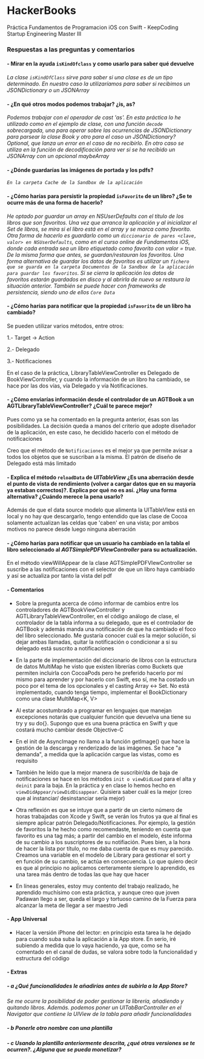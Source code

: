 # HackerBooks
Práctica Fundamentos de Programacion iOS con Swift - KeepCoding Startup Engineering Master III

### Respuestas a las preguntas y comentarios

#### - Mirar en la ayuda `isKindOfclass` y como usarlo para saber qué devuelve

*La clase `isKindOfClass` sirve para saber si una clase es de un tipo determinado. En nuestro caso la utilizaríamos para saber si recibimos un JSONDictionary o un JSONArray*

#### - ¿En qué otros modos podemos trabajar? ¿is, as?

*Podemos trabajar con el operador de cast 'as'. En esta práctica lo he utilizado como en el ejemplo de clase, con una función `decode` sobrecargada, una para operar sobre las ocurrencias de JSONDictionary para parsear la clase Book y otro para el caso un JSONDictionary? Optional, que lanza un error en el caso de no recibirlo. En otro caso se utiliza en  la función de decodificación para ver si se ha recibido un JSONArray con un opcional maybeArray*

#### - ¿Dónde guardarías las imágenes de portada y los pdfs? 
*`En la carpeta Cache de la Sandbox de la aplicación`*

#### - ¿Cómo harías para persistir la propiedad `isFavorite` de un libro? ¿Se te ocurre más de una forma de hacerlo?

*He optado por guardar un array en NSUserDefaults con el título de los libros que son favoritos. Una vez que arranca la aplicación y al inicializar el Set de libros, se mira si el libro está en el array y se marca como favorito.
Otra forma de hacerlo es guardarlo como un `diccionario de pares <clave, valor> en NSUserDefaults`, como en el curso online de Fundamentos iOS, donde cada entrada sea un libro etiquetado como favorito con valor = true. De la misma forma que antes, se guardan/restauran los favoritos.
Una forma alternativa de guardar los datos de favoritos es utilizar un `fichero que se guarda en la carpeta Documentos de la Sandbox de la aplicación para guardar los favoritos`. Si se cierra la aplicación los datos de favoritos estarán guardados en disco y al abrirla de nuevo se restaura la situación anterior.
También se puede hacer con frameworks de persistencia, siendo uno de ellos `Core Data`*

#### - ¿Cómo harías para notificar que la propiedad `isFavorite` de un libro ha cambiado?
Se pueden utilizar varios métodos, entre otros:

1.- Target -> Action

2.- Delegado

3.- Notificaciones

En el caso de la práctica, LibraryTableViewController es Delegado de BookViewController, y cuando la información de un libro ha cambiado, se hace por las dos vías, vía Delegado y vía Notificaciones.


#### - ¿Cómo enviarías información desde el controlador de un AGTBook a un AGTLibraryTableViewController? ¿Cuál te parece mejor?
Pues como ya se ha comentado en la pregunta anterior, ésas son las posibilidades. La decisión queda a manos del criterio que adopte diseñador de la aplicación, en este caso, he decidido hacerlo con el método de notificaciones

Creo que el método de `Notificaciones` es el mejor ya que permite avisar a todos los objetos que se suscriban a la misma. El patrón de diseño de Delegado está más limitado

#### - Explica el método `reloadData` de *UITableView* ¿Es una aberración desde el punto de vista de rendimiento (volver a cargar datos que en su mayoría ya estaban correctos)?. Explica por qué no es así. ¿Hay una forma alternativa? ¿Cuándo merece la pena usarlo?
Además de que el data source modelo que alimenta la UITableVIew está en local y no hay que descargarlo, tengo entendido que las clase de Cocoa solamente actualizan las celdas que 'caben' en una vista; por ambos motivos no parece desde luego ninguna aberración

#### - ¿Cómo harías para notificar que un usuario ha cambiado en la tabla el libro seleccionado al *AGTSimplePDFVIewController* para su actualización.
En el método viewWillAppear de la clase AGTSimplePDFVIewController se suscribe a las notificaciones con el selector de que un libro haya cambiado y así se actualiza por tanto la vista del pdf

#### - Comentarios

- Sobre la pregunta acerca de cómo informar de cambios entre los controladores de AGTBookViewController y AGTLibraryTableViewController, en el código análogo de clase, el controlador de la tabla informa a su delegado, que es el controlador de AGTBook y además manda una notificación de que ha cambiado el foco del libro seleccionado. Me gustaría conocer cuál es la mejor solución, si dejar ambas llamadas, quitar la notificación o condicionar a si su delegado está suscrito a notificaciones

- En la parte de implementación del diccionario de libros con la estructura de datos MultiMap he visto que existen librerías como Buckets que permiten incluirla con CocoaPods pero he preferido hacerlo por mí mismo para aprender y por hacerlo con Swift, eso sí, me ha costado un poco por el tema de los opcionales y el casting Array <-> Set. No está implementado, cuando tenga tiempo, implementar el BookDictionary como una clase MultiMap<K, V>

- Al estar acostumbrado a programar en lenguajes que manejan excepciones notarás que cualquier función que devuelva una tiene su try y su do{}. Supongo que es una buena práctica en Swift y que costará mucho cambiar desde Objective-C

- En el init de AsyncImage no llamo a la función getImage() que hace la gestión de la descarga y renderizado de las imágenes. Se hace "a demanda", a medida que la aplicación cargue las vistas, como es requisito

- También he leído que la mejor manera de suscribir/da de baja de notificaciones se hace en los métodos `init o viewDidLoad` para el alta y `deinit` para la baja. En la práctica y en clase lo hemos hecho en `viewDidAppear/viewDidDisappear`. Quisiera saber cuál es la mejor (creo que al instanciar/ desinstanciar sería mejor) 

- Otra reflexión es que se intuye que a partir de un cierto número de horas trabajadas con Xcode y Swift, se verán los frutos ya que al final es siempre aplicar patrón Delegado/Notificaciones. Por ejemplo, la gestión de favoritos la he hecho como recomendaste, teniendo en cuenta que favorito es una tag más; a partir del cambio en el modelo, éste informa de su cambio a los suscriptores de su notifiación. Pues bien, a la hora de hacer la lista por título, no me daba cuenta de que es muy parecido. Creamos una variable en el modelo de Library para gestionar el sort y en función de su cambio, se actúa en consecuencia. Lo que quiero decir es que al principio no aplicamos certeramente siempre lo aprendido, es una tarea más dentro de todas las que hay que hacer


- En líneas generales, estoy muy contento del trabajo realizado, he aprendido muchísimo con esta práctica, y aunque creo que joven Padawan llego a ser, queda el largo y tortuoso camino de la Fuerza para alcanzar la meta de llegar a ser maestro Jedi


#### - App Universal

- Hacer la versión iPhone del lector: en principio esta tarea la he dejado para cuando suba suba la aplicación a la App store. En serio, iré subiendo a medida que lo vaya haciendo, ya que, como se ha comentado en el canal de dudas, se valora sobre todo la funcionalidad y estructura del código


#### - Extras
##### - a ¿Qué funcionalidades le añadirías antes de subirla a la App Store?
*Se me ocurre la posibilidad de poder gestionar la librería, añadiendo y quitando libros. Además. podemos poner un UITabBarController en el Navigator que contiene la UIView de la tabla para añadir funcionalidades*
##### - b Ponerle otro nombre con una plantilla
##### - c Usando la plantilla anteriormente descrita, ¿qué otras versiones se te ocurren?. ¿Alguna que se pueda monetizar?

